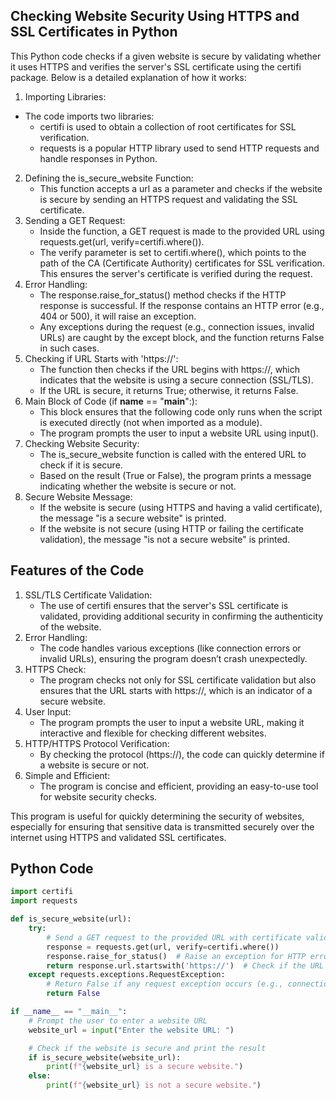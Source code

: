 ## Checking Website Security Using HTTPS and SSL Certificates in Python
This Python code checks if a given website is secure by validating whether it uses HTTPS and verifies the server's SSL certificate using the certifi package. Below is a detailed explanation of how it works:
1. Importing Libraries:
- The code imports two libraries:
   - certifi is used to obtain a collection of root certificates for SSL verification.
   - requests is a popular HTTP library used to send HTTP requests and handle responses in Python.
2. Defining the is_secure_website Function:
   - This function accepts a url as a parameter and checks if the website is secure by sending an HTTPS request and validating the SSL certificate.
3. Sending a GET Request:
   - Inside the function, a GET request is made to the provided URL using requests.get(url, verify=certifi.where()).
   - The verify parameter is set to certifi.where(), which points to the path of the CA (Certificate Authority) certificates for SSL verification. This ensures the server's certificate is verified during the request.
4. Error Handling:
   - The response.raise_for_status() method checks if the HTTP response is successful. If the response contains an HTTP error (e.g., 404 or 500), it will raise an exception.
   - Any exceptions during the request (e.g., connection issues, invalid URLs) are caught by the except block, and the function returns False in such cases.
5. Checking if URL Starts with 'https://':
   - The function then checks if the URL begins with https://, which indicates that the website is using a secure connection (SSL/TLS).
   - If the URL is secure, it returns True; otherwise, it returns False.
6. Main Block of Code (if __name__ == "__main__":):
   - This block ensures that the following code only runs when the script is executed directly (not when imported as a module).
   - The program prompts the user to input a website URL using input().
7. Checking Website Security:
   - The is_secure_website function is called with the entered URL to check if it is secure.
   - Based on the result (True or False), the program prints a message indicating whether the website is secure or not.
8. Secure Website Message:
   - If the website is secure (using HTTPS and having a valid certificate), the message "is a secure website" is printed.
   - If the website is not secure (using HTTP or failing the certificate validation), the message "is not a secure website" is printed.

## Features of the Code
1. SSL/TLS Certificate Validation:
   - The use of certifi ensures that the server's SSL certificate is validated, providing additional security in confirming the authenticity of the website.
2. Error Handling:
   - The code handles various exceptions (like connection errors or invalid URLs), ensuring the program doesn’t crash unexpectedly.
3. HTTPS Check:
   - The program checks not only for SSL certificate validation but also ensures that the URL starts with https://, which is an indicator of a secure website.
4. User Input:
   - The program prompts the user to input a website URL, making it interactive and flexible for checking different websites.
5. HTTP/HTTPS Protocol Verification:
   - By checking the protocol (https://), the code can quickly determine if a website is secure or not.
6. Simple and Efficient:
   - The program is concise and efficient, providing an easy-to-use tool for website security checks.

This program is useful for quickly determining the security of websites, especially for ensuring that sensitive data is transmitted securely over the internet using HTTPS and validated SSL certificates.

## Python Code
```python
import certifi
import requests

def is_secure_website(url):
    try:
        # Send a GET request to the provided URL with certificate validation using certifi
        response = requests.get(url, verify=certifi.where())
        response.raise_for_status()  # Raise an exception for HTTP errors
        return response.url.startswith('https://')  # Check if the URL starts with 'https'
    except requests.exceptions.RequestException:
        # Return False if any request exception occurs (e.g., connection error, invalid URL)
        return False

if __name__ == "__main__":
    # Prompt the user to enter a website URL
    website_url = input("Enter the website URL: ")

    # Check if the website is secure and print the result
    if is_secure_website(website_url):
        print(f"{website_url} is a secure website.")
    else:
        print(f"{website_url} is not a secure website.")

```





